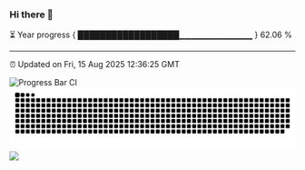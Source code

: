 ### Hi there 👋

⏳ Year progress { ██████████████████▁▁▁▁▁▁▁▁▁▁▁▁ } 62.06 %

---

⏰ Updated on Fri, 15 Aug 2025 12:36:25 GMT

![Progress Bar CI](https://github.com/liununu/liununu/workflows/Progress%20Bar%20CI/badge.svg)![](https://raw.githubusercontent.com/L1cardo/L1cardo/main/assets/github-contribution-grid-snake.svg)![](https://raw.githubusercontent.com/seesaws/seesaws/main/assets/github-contribution-grid-snake.svg)

